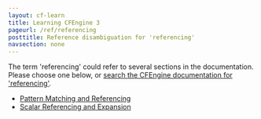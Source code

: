 ```yaml
---
layout: cf-learn
title: Learning CFEngine 3
pageurl: /ref/referencing
posttitle: Reference disambiguation for 'referencing'
navsection: none
---
```


The term 'referencing' could refer to several sections in the documentation. Please choose one below, or
[search the CFEngine documentation for 'referencing'](http://cfengine.com/docs/3.5/search.html?q=referencing).

- [Pattern Matching and Referencing](http://cfengine.com/docs/3.5/manuals-language-concepts-pattern-matching-and-referencing.html#pattern-matching-and-referencing)
- [Scalar Referencing and Expansion](http://cfengine.com/docs/3.5/manuals-language-concepts-variables.html#scalar-referencing-and-expansion)
